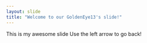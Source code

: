 ```yaml
---
layout: slide
title: "Welcome to our GoldenEye13's slide!"
---
```

This is my awesome slide
Use the left arrow to go back!
